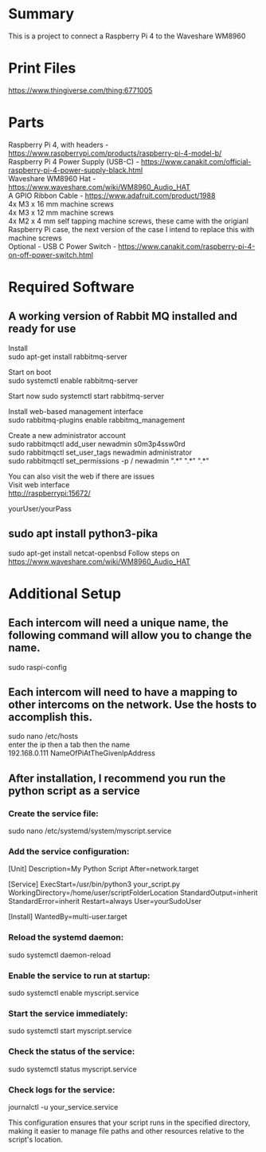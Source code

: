 # Summary
This is a project to connect a Raspberry Pi 4 to the Waveshare WM8960

# Print Files
https://www.thingiverse.com/thing:6771005

# Parts
Raspberry Pi 4, with headers - https://www.raspberrypi.com/products/raspberry-pi-4-model-b/  
Raspberry Pi 4 Power Supply (USB-C) - https://www.canakit.com/official-raspberry-pi-4-power-supply-black.html  
Waveshare WM8960 Hat - https://www.waveshare.com/wiki/WM8960_Audio_HAT  
A GPIO Ribbon Cable - https://www.adafruit.com/product/1988  
4x M3 x 16 mm machine screws  
4x M3 x 12 mm machine screws  
4x M2 x 4 mm self tapping machine screws, these came with the origianl Raspberry Pi case, the next version of the case I intend to replace this with machine screws  
Optional - USB C Power Switch - https://www.canakit.com/raspberry-pi-4-on-off-power-switch.html  

# Required Software
## A working version of Rabbit MQ installed and ready for use
Install  
sudo apt-get install rabbitmq-server

Start on boot  
sudo systemctl enable rabbitmq-server

Start now 
sudo systemctl start rabbitmq-server

Install web-based management interface  
sudo rabbitmq-plugins enable rabbitmq_management

Create a new administrator account  
sudo rabbitmqctl add_user newadmin s0m3p4ssw0rd  
sudo rabbitmqctl set_user_tags newadmin administrator  
sudo rabbitmqctl set_permissions -p / newadmin \".\*\" \".\*\" \".\*\"

You can also visit the web if there are issues  
Visit web interface  
<http://raspberrypi:15672/>

yourUser/yourPass  

## sudo apt install python3-pika
sudo apt-get install netcat-openbsd
Follow steps on https://www.waveshare.com/wiki/WM8960_Audio_HAT

# Additional Setup
## Each intercom will need a unique name, the following command will allow you to change the name.
sudo raspi-config 

## Each intercom will need to have a mapping to other intercoms on the network. Use the hosts to accomplish this.
sudo nano /etc/hosts  
enter the ip then a tab then the name  
192.168.0.111	NameOfPiAtTheGivenIpAddress

## After installation, I recommend you run the python script as a service
### Create the service file:
sudo nano /etc/systemd/system/myscript.service

### Add the service configuration:

[Unit]
Description=My Python Script
After=network.target

[Service]
ExecStart=/usr/bin/python3 your_script.py
WorkingDirectory=/home/user/scriptFolderLocation
StandardOutput=inherit
StandardError=inherit
Restart=always
User=yourSudoUser

[Install]
WantedBy=multi-user.target

### Reload the systemd daemon:
sudo systemctl daemon-reload

### Enable the service to run at startup:
sudo systemctl enable myscript.service

### Start the service immediately:
sudo systemctl start myscript.service

### Check the status of the service:
sudo systemctl status myscript.service

### Check logs for the service:
journalctl -u your_service.service

This configuration ensures that your script runs in the specified directory, making it easier to manage file paths and other resources relative to the script's location.
